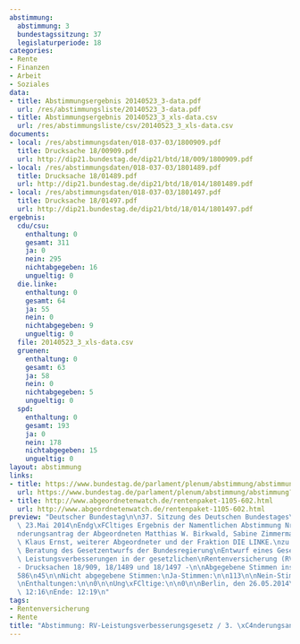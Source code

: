 ```yaml
---
abstimmung:
  abstimmung: 3
  bundestagssitzung: 37
  legislaturperiode: 18
categories:
- Rente
- Finanzen
- Arbeit
- Soziales
data:
- title: Abstimmungsergebnis 20140523_3-data.pdf
  url: /res/abstimmungsliste/20140523_3-data.pdf
- title: Abstimmungsergebnis 20140523_3_xls-data.csv
  url: /res/abstimmungsliste/csv/20140523_3_xls-data.csv
documents:
- local: /res/abstimmungsdaten/018-037-03/1800909.pdf
  title: Drucksache 18/00909.pdf
  url: http://dip21.bundestag.de/dip21/btd/18/009/1800909.pdf
- local: /res/abstimmungsdaten/018-037-03/1801489.pdf
  title: Drucksache 18/01489.pdf
  url: http://dip21.bundestag.de/dip21/btd/18/014/1801489.pdf
- local: /res/abstimmungsdaten/018-037-03/1801497.pdf
  title: Drucksache 18/01497.pdf
  url: http://dip21.bundestag.de/dip21/btd/18/014/1801497.pdf
ergebnis:
  cdu/csu:
    enthaltung: 0
    gesamt: 311
    ja: 0
    nein: 295
    nichtabgegeben: 16
    ungueltig: 0
  die.linke:
    enthaltung: 0
    gesamt: 64
    ja: 55
    nein: 0
    nichtabgegeben: 9
    ungueltig: 0
  file: 20140523_3_xls-data.csv
  gruenen:
    enthaltung: 0
    gesamt: 63
    ja: 58
    nein: 0
    nichtabgegeben: 5
    ungueltig: 0
  spd:
    enthaltung: 0
    gesamt: 193
    ja: 0
    nein: 178
    nichtabgegeben: 15
    ungueltig: 0
layout: abstimmung
links:
- title: https://www.bundestag.de/parlament/plenum/abstimmung/abstimmung?id=274
  url: https://www.bundestag.de/parlament/plenum/abstimmung/abstimmung?id=274
- title: http://www.abgeordnetenwatch.de/rentenpaket-1105-602.html
  url: http://www.abgeordnetenwatch.de/rentenpaket-1105-602.html
preview: "Deutscher Bundestag\n\n37. Sitzung des Deutschen Bundestages\nam Freitag,\
  \ 23.Mai 2014\nEndg\xFCltiges Ergebnis der Namentlichen Abstimmung Nr. 3\n\n\xC4\
  nderungsantrag der Abgeordneten Matthias W. Birkwald, Sabine Zimmermann\n(Zwickau),\
  \ Klaus Ernst, weiterer Abgeordneter und der Fraktion DIE LINKE.\nzu der zweiten\
  \ Beratung des Gesetzentwurfs der Bundesregierung\nEntwurf eines Gesetzes \xFCber\
  \ Leistungsverbesserungen in der gesetzlichen\nRentenversicherung (RV-Leistungsverbesserungsgesetz)\n\
  - Drucksachen 18/909, 18/1489 und 18/1497 -\n\nAbgegebene Stimmen insgesamt:\n\n\
  586\n45\n\nNicht abgegebene Stimmen:\nJa-Stimmen:\n\n113\n\nNein-Stimmen:\n\n473\n\
  \nEnthaltungen:\n\n0\n\nUng\xFCltige:\n\n0\n\nBerlin, den 26.05.2014\n\nBeginn:\
  \ 12:16\nEnde: 12:19\n"
tags:
- Rentenversicherung
- Rente
title: "Abstimmung: RV-Leistungsverbesserungsgesetz / 3. \xC4nderungsantrag"
---
```

